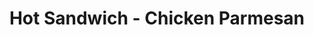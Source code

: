 ---
title: "Hot Sandwich - Chicken Parmesan"
price: "$13.00"
category: "Pizza-and-Pasta"
img: ""
desc: ""
---